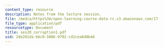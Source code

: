 ```yaml
---
content_type: resource
description: Notes from the lecture session.
file: /media/https%3A/open-learning-course-data-rc.s3.amazonaws.com/17-55j-introduction-to-latin-american-studies-fall-2006/2de201dab6c050869702cd2cea8d8b4d_ses20_corruption1.pdf
file_type: application/pdf
resourcetype: Document
title: ses20_corruption1.pdf
uid: 2de201da-b6c0-5086-9702-cd2cea8d8b4d
---
```

